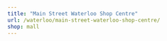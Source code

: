 ```yaml
---
title: "Main Street Waterloo Shop Centre"
url: /waterloo/main-street-waterloo-shop-centre/
shop: mall
---
```

